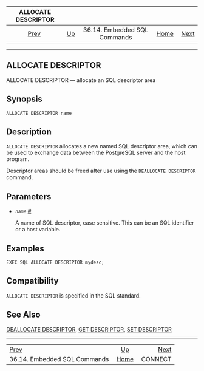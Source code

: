 <!--?xml version="1.0" encoding="UTF-8" standalone="no"?-->

|                       ALLOCATE DESCRIPTOR                      |                                                             |                              |                                                       |                                          |
| :------------------------------------------------------------: | :---------------------------------------------------------- | :--------------------------: | ----------------------------------------------------: | ---------------------------------------: |
| [Prev](ecpg-sql-commands.html "36.14. Embedded SQL Commands")  | [Up](ecpg-sql-commands.html "36.14. Embedded SQL Commands") | 36.14. Embedded SQL Commands | [Home](index.html "PostgreSQL 17devel Documentation") |  [Next](ecpg-sql-connect.html "CONNECT") |

***

## ALLOCATE DESCRIPTOR

ALLOCATE DESCRIPTOR — allocate an SQL descriptor area

## Synopsis

    ALLOCATE DESCRIPTOR name

## Description

`ALLOCATE DESCRIPTOR` allocates a new named SQL descriptor area, which can be used to exchange data between the PostgreSQL server and the host program.

Descriptor areas should be freed after use using the `DEALLOCATE DESCRIPTOR` command.

## Parameters

*   *`name`* [#](#ECPG-SQL-ALLOCATE-DESCRIPTOR-NAME)

    A name of SQL descriptor, case sensitive. This can be an SQL identifier or a host variable.

## Examples

    EXEC SQL ALLOCATE DESCRIPTOR mydesc;

## Compatibility

`ALLOCATE DESCRIPTOR` is specified in the SQL standard.

## See Also

[DEALLOCATE DESCRIPTOR](ecpg-sql-deallocate-descriptor.html "DEALLOCATE DESCRIPTOR"), [GET DESCRIPTOR](ecpg-sql-get-descriptor.html "GET DESCRIPTOR"), [SET DESCRIPTOR](ecpg-sql-set-descriptor.html "SET DESCRIPTOR")

***

|                                                                |                                                             |                                          |
| :------------------------------------------------------------- | :---------------------------------------------------------: | ---------------------------------------: |
| [Prev](ecpg-sql-commands.html "36.14. Embedded SQL Commands")  | [Up](ecpg-sql-commands.html "36.14. Embedded SQL Commands") |  [Next](ecpg-sql-connect.html "CONNECT") |
| 36.14. Embedded SQL Commands                                   |    [Home](index.html "PostgreSQL 17devel Documentation")    |                                  CONNECT |

